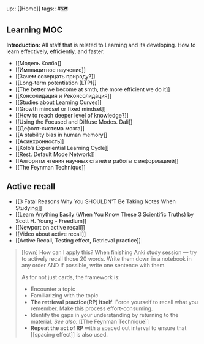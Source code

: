 up:: [[Home]]
tags:: #🗺️

## Learning MOC

**Introduction:** All staff that is related to Learning and its developing. How to learn effectively, efficiently, and faster.

- [[Модель Колба]]
- [[Имплицитное научение]]
- [[Зачем созерцать природу?]]
- [[Long-term potentiation (LTP)]]
- [[The better we become at smth, the more efficient we do it]]
- [[Консолидация и Реконсолидация]]
- [[Studies about Learning Curves]]
- [[Growth mindset or fixed mindset]]
- [[How to reach deeper level of knowledge?]]
- [[Using the Focused and Diffuse Modes. Dali]]
- [[Дефолт-система мозга]]
- [[A stability bias in human memory]]
- [[Асинхронность]]
- [[Kolb’s Experiential Learning Cycle]]
- [[Rest. Default Mode Network]]
- [[Алгоритм чтения научных статей и работы с информацией]]
- [[The Feynman Technique]]

## Active recall
- [[3 Fatal Reasons Why You SHOULDN'T Be Taking Notes When Studying]]
- [[Learn Anything Easily (When You Know These 3 Scientific Truths) by Scott H. Young - Freedium]]
- [[Newport on active recall]]
- [[Video about active recall]]
- [[Active Recall, Testing effect, Retrieval practice]]


> [!own] How can I apply this?
> When finishing Anki study session — try to actively recall those 20 words. Write them down in a notebook in any order AND if possible, write one sentence with them.
> 
> As for not just cards, the framework is:
> - Encounter a topic
> - Familiarizing with the topic
> - **The retrieval practice(RP) itself**. Force yourself to recall what you remember. Make this process effort-consuming.
> - Identify the gaps in your understanding by returning to the material. *See also:* [[The Feynman Technique]]
> - **Repeat the act of RP** with a spaced out interval to ensure that [[spacing effect]] is also used.
